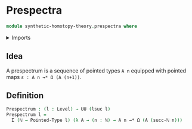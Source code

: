 # Prespectra

```agda
module synthetic-homotopy-theory.prespectra where
```

<details><summary>Imports</summary>
```agda
open import synthetic-homotopy-theory.loop-spaces
open import foundation.dependent-pair-types
open import foundation.universe-levels
open import elementary-number-theory.natural-numbers
open import structured-types.pointed-maps
open import structured-types.pointed-types
```
</details>

## Idea

A prespectrum is a sequence of pointed types `A n` equipped with pointed maps `ε : A n →* Ω (A (n+1))`.

## Definition

```agda
Prespectrum : (l : Level) → UU (lsuc l)
Prespectrum l =
  Σ (ℕ → Pointed-Type l) (λ A → (n : ℕ) → A n →* Ω (A (succ-ℕ n)))
```
